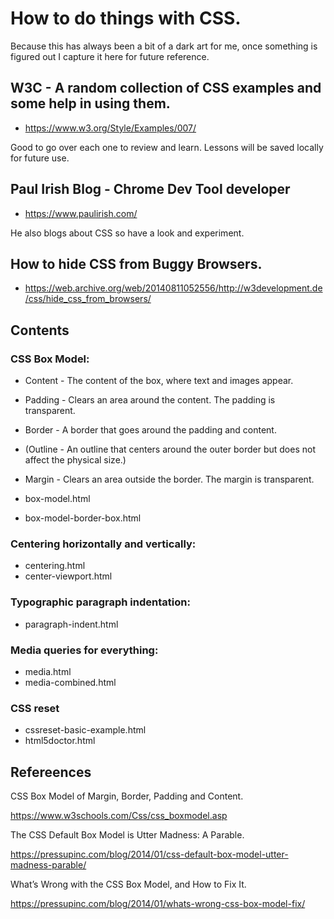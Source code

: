 # How to do things with CSS.

Because this has always been a bit of a dark art for me, once something is figured out I capture it here for future reference.


## W3C - A random collection of CSS examples and some help in using them.

* https://www.w3.org/Style/Examples/007/

Good to go over each one to review and learn.  Lessons will be saved locally for future use.

## Paul Irish Blog - Chrome Dev Tool developer

* https://www.paulirish.com/

He also blogs about CSS so have a look and experiment.

## How to hide CSS from Buggy Browsers.

* https://web.archive.org/web/20140811052556/http://w3development.de/css/hide_css_from_browsers/

## Contents

### CSS Box Model:

* Content - The content of the box, where text and images appear.
* Padding - Clears an area around the content. The padding is transparent.
* Border - A border that goes around the padding and content.
* (Outline - An outline that centers around the outer border but does not affect the physical size.)
* Margin - Clears an area outside the border. The margin is transparent.

* box-model.html
* box-model-border-box.html

### Centering horizontally and vertically:

* centering.html
* center-viewport.html

### Typographic paragraph indentation:

* paragraph-indent.html

### Media queries for everything:

* media.html
* media-combined.html

### CSS reset

* cssreset-basic-example.html
* html5doctor.html

## Refereences

CSS Box Model of Margin, Border, Padding and Content.

https://www.w3schools.com/Css/css_boxmodel.asp

The CSS Default Box Model is Utter Madness: A Parable.

https://pressupinc.com/blog/2014/01/css-default-box-model-utter-madness-parable/

What’s Wrong with the CSS Box Model, and How to Fix It.

https://pressupinc.com/blog/2014/01/whats-wrong-css-box-model-fix/
